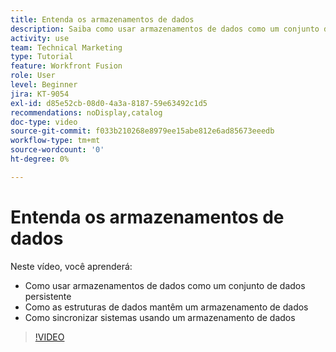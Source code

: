 ```yaml
---
title: Entenda os armazenamentos de dados
description: Saiba como usar armazenamentos de dados como um conjunto de dados persistente e entenda como as estruturas de dados os mantêm no  [!DNL Adobe Workfront Fusion].
activity: use
team: Technical Marketing
type: Tutorial
feature: Workfront Fusion
role: User
level: Beginner
jira: KT-9054
exl-id: d85e52cb-08d0-4a3a-8187-59e63492c1d5
recommendations: noDisplay,catalog
doc-type: video
source-git-commit: f033b210268e8979ee15abe812e6ad85673eeedb
workflow-type: tm+mt
source-wordcount: '0'
ht-degree: 0%

---
```


# Entenda os armazenamentos de dados

Neste vídeo, você aprenderá:

* Como usar armazenamentos de dados como um conjunto de dados persistente
* Como as estruturas de dados mantêm um armazenamento de dados
* Como sincronizar sistemas usando um armazenamento de dados

>[!VIDEO](https://video.tv.adobe.com/v/335295/?quality=12&learn=on)
